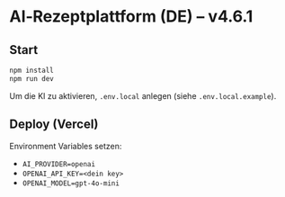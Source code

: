 # AI‑Rezeptplattform (DE) – v4.6.1

## Start
```bash
npm install
npm run dev
```
Um die KI zu aktivieren, `.env.local` anlegen (siehe `.env.local.example`).

## Deploy (Vercel)
Environment Variables setzen:
- `AI_PROVIDER=openai`
- `OPENAI_API_KEY=<dein key>`
- `OPENAI_MODEL=gpt-4o-mini`
